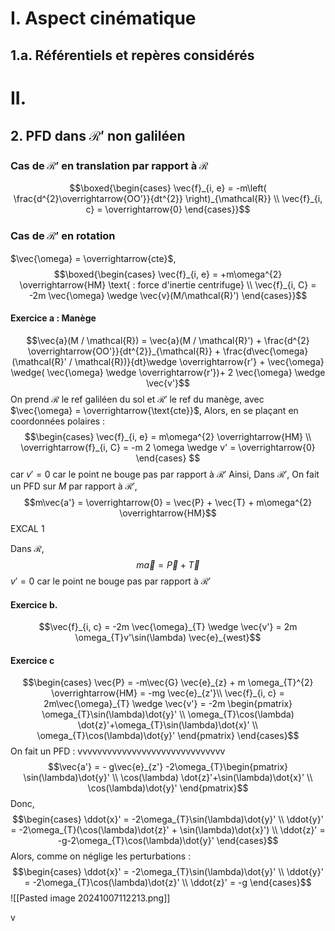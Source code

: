 # I. Aspect cinématique
## 1.a. Référentiels et repères considérés
# II. 
## 2. PFD dans $\mathcal{R}'$ non galiléen
### Cas de $\mathcal{R}'$ en translation par rapport à $\mathcal{R}$
$$\boxed{\begin{cases}
\vec{f}_{i, e} = -m\left( \frac{d^{2}\overrightarrow{OO'}}{dt^{2}} \right)_{\mathcal{R}} \\
\vec{f}_{i, c} = \overrightarrow{0}
\end{cases}}$$
### Cas de $\mathcal{R}'$ en rotation
$\vec{\omega} = \overrightarrow{cte}$, 
$$\boxed{\begin{cases}
\vec{f}_{i, e} = +m\omega^{2} \overrightarrow{HM} \text{ : force d'inertie centrifuge} \\
\vec{f}_{i, C} = -2m \vec{\omega} \wedge \vec{v}(M/\mathcal{R}')
\end{cases}}$$

#### Exercice a : Manège
$$\vec{a}(M / \mathcal{R}) = \vec{a}(M / \mathcal{R}') + \frac{d^{2} \overrightarrow{OO'}}{dt^{2}}_{\mathcal{R}} + \frac{d\vec{\omega}(\mathcal{R}' / \mathcal{R})}{dt}\wedge \overrightarrow{r'} + \vec{\omega} \wedge( \vec{\omega} \wedge \overrightarrow{r'})+ 2 \vec{\omega} \wedge \vec{v'}$$
On prend $\mathcal{R}$ le ref galiléen du sol et $\mathcal{R}'$ le ref du manège, avec $\vec{\omega} = \overrightarrow{\text{cte}}$, 
Alors, en se plaçant en coordonnées polaires : 
$$\begin{cases}
\vec{f}_{i, e} = m\omega^{2} \overrightarrow{HM} \\
\overrightarrow{f}_{i, C} = -m 2 \omega \wedge v' = \overrightarrow{0}
\end{cases} $$
car $v' = 0$ car le point ne bouge pas par rapport à $\mathcal{R}'$
Ainsi, 
Dans $\mathcal{R}'$, 
On fait un PFD sur $M$ par rapport à $\mathcal{R}'$,
$$m\vec{a'} = \overrightarrow{0} =  \vec{P} + \vec{T} + m\omega^{2} \overrightarrow{HM}$$
EXCAL 1

Dans $\mathcal{R}$, 
$$m\vec{a} = \vec{P} + \vec{T}$$
$v' = 0$ car le point ne bouge pas par rapport à $\mathcal{R}'$

#### Exercice b.
$$\vec{f}_{i, c} = -2m \vec{\omega}_{T} \wedge \vec{v'} = 2m \omega_{T}v'\sin(\lambda) \vec{e}_{west}$$

#### Exercice c
$$\begin{cases}
\vec{P} = -m\vec{G} \vec{e}_{z} + m \omega_{T}^{2} \overrightarrow{HM} = -mg \vec{e}_{z'}\\
\vec{f}_{i, c} = 2m\vec{\omega}_{T} \wedge \vec{v'} = -2m \begin{pmatrix}
\omega_{T}\sin(\lambda)\dot{y}' \\
\omega_{T}\cos(\lambda) \dot{z}'+\omega_{T}\sin(\lambda)\dot{x}' \\
\omega_{T}\cos(\lambda)\dot{y}'
\end{pmatrix}
\end{cases}$$
On fait un PFD :  vvvvvvvvvvvvvvvvvvvvvvvvvvvvvv
$$\vec{a'} = - g\vec{e}_{z'} -2\omega_{T}\begin{pmatrix}
\sin(\lambda)\dot{y}' \\
\cos(\lambda) \dot{z}'+\sin(\lambda)\dot{x}' \\
\cos(\lambda)\dot{y}'
\end{pmatrix}$$
Donc, 
$$\begin{cases}
\ddot{x}' = -2\omega_{T}\sin(\lambda)\dot{y}' \\
\ddot{y}' = -2\omega_{T}(\cos(\lambda)\dot{z}' + \sin(\lambda)\dot{x}') \\
\ddot{z}' = -g-2\omega_{T}\cos(\lambda)\dot{y}'
\end{cases}$$
Alors, comme on néglige les perturbations : 
$$\begin{cases}
\ddot{x}' = -2\omega_{T}\sin(\lambda)\dot{y}' \\
\ddot{y}' = -2\omega_{T}\cos(\lambda)\dot{z}'  \\
\ddot{z}' = -g
\end{cases}$$
![[Pasted image 20241007112213.png]]

v